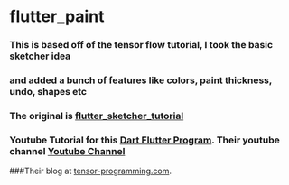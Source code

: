 # flutter_paint

### This is based off of the tensor flow tutorial, I took the basic sketcher idea
### and added a bunch of features like colors, paint thickness, undo, shapes etc

### The original is [flutter_sketcher_tutorial](https://github.com/tensor-programming/flutter_sketcher_tutorial)
### Youtube Tutorial for this [Dart Flutter Program](https://youtu.be/G7ZmQEXqmGA). Their youtube channel [Youtube Channel](https://www.youtube.com/channel/UCYqCZOwHbnPwyjawKfE21wg)

###Their blog at [tensor-programming.com](http://tensor-programming.com/).

